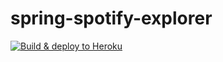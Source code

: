 # spring-spotify-explorer

[![Build & deploy to Heroku](https://github.com/ArnauBlanch/spring-spotify-explorer/actions/workflows/heroku.yml/badge.svg)](https://github.com/ArnauBlanch/spring-spotify-explorer/actions/workflows/heroku.yml)

